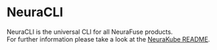 # NeuraCLI

NeuraCLI is the universal CLI for all NeuraFuse products.<br>
For further information please take a look at the [NeuraKube README](https://github.com/NeuraFuse/NeuraKube).
